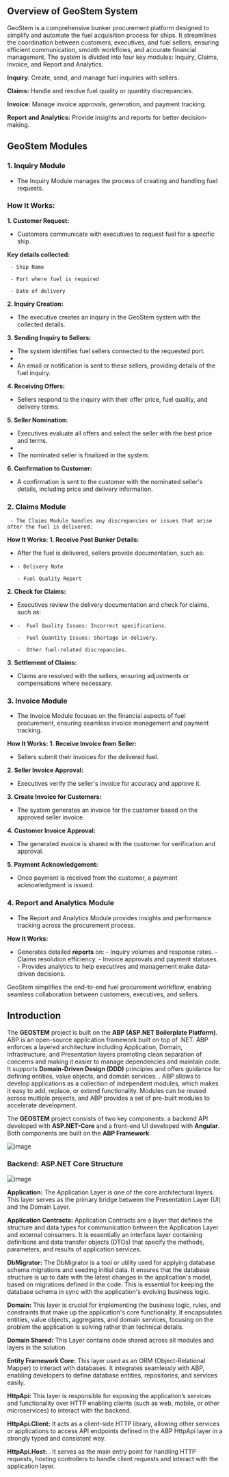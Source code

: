 ## Overview of GeoStem System

GeoStem is a comprehensive bunker procurement platform designed to simplify and automate the fuel acquisition process for ships. It streamlines the coordination between customers, executives, and fuel sellers, ensuring efficient communication, smooth workflows, and accurate financial management. The system is divided into four key modules: Inquiry, Claims, Invoice, and Report and Analytics.

**Inquiry**: Create, send, and manage fuel inquiries with sellers.

**Claims:** Handle and resolve fuel quality or quantity discrepancies.

**Invoice:** Manage invoice approvals, generation, and payment tracking.

**Report and Analytics:** Provide insights and reports for better decision-making.

## GeoStem Modules

### 1. Inquiry Module
- The Inquiry Module manages the process of creating and handling fuel requests.

### How It Works:
  **1. Customer Request:**

- Customers communicate with executives to request fuel for a specific ship.

**Key details collected:**

     - Ship Name
     
     - Port where fuel is required
     
     - Date of delivery

**2. Inquiry Creation:**

- The executive creates an inquiry in the GeoStem system with the collected details.

**3. Sending Inquiry to Sellers:**

   - The system identifies fuel sellers connected to the requested port.
   - 
   - An email or notification is sent to these sellers, providing details of the fuel inquiry.

**4. Receiving Offers:**
  - Sellers respond to the inquiry with their offer price, fuel quality, and delivery terms.

**5. Seller Nomination:**
   - Executives evaluate all offers and select the seller with the best price and terms.
   - 
   - The nominated seller is finalized in the system.

**6. Confirmation to Customer:**
   - A confirmation is sent to the customer with the nominated seller's details, including price and delivery information.

### 2. Claims Module
     - The Claims Module handles any discrepancies or issues that arise after the fuel is delivered.

**How It Works:**
**1. Receive Post Bunker Details:**

- After the fuel is delivered, sellers provide documentation, such as:
- 
      - Delivery Note
  
      - Fuel Quality Report
  
**2.  Check for Claims:**

- Executives review the delivery documentation and check for claims, such as:
- 
      -  Fuel Quality Issues: Incorrect specifications.
  
      -  Fuel Quantity Issues: Shortage in delivery.
  
      -  Other fuel-related discrepancies.

**3. Settlement of Claims:**

- Claims are resolved with the sellers, ensuring adjustments or compensations where necessary.

 ### 3. Invoice Module
- The Invoice Module focuses on the financial aspects of fuel procurement, ensuring seamless invoice management and payment tracking.

**How It Works:**
**1. Receive Invoice from Seller:**

- Sellers submit their invoices for the delivered fuel.
  
**2. Seller Invoice Approval:**

- Executives verify the seller's invoice for accuracy and approve it.
  
**3. Create Invoice for Customers:**

- The system generates an invoice for the customer based on the approved seller invoice.
  
**4. Customer Invoice Approval:**

- The generated invoice is shared with the customer for verification and approval.
  
**5. Payment Acknowledgement:**

- Once payment is received from the customer, a payment acknowledgment is issued.

 ### 4. Report and Analytics Module
- The Report and Analytics Module provides insights and performance tracking across the procurement process.

**How It Works:**
- Generates detailed **reports** on:
      - Inquiry volumes and response rates.
      -  Claims resolution efficiency.
       - Invoice approvals and payment statuses.
       - Provides analytics to help executives and management make data-driven decisions.

GeoStem simplifies the end-to-end fuel procurement workflow, enabling seamless collaboration between customers, executives, and sellers.

## Introduction
The **GEOSTEM** project is built on the **ABP (ASP.NET Boilerplate Platform)**. ABP is an open-source application framework built on top of .NET. ABP enforces a layered architecture including Application, Domain, Infrastructure, and Presentation layers promoting clean separation of concerns and making it easier to manage dependencies and maintain code. It supports **Domain-Driven Design (DDD)** principles and offers guidance for defining entities, value objects, and domain services. . ABP allows to develop applications as a collection of independent modules, which makes it easy to add, replace, or extend functionality. Modules can be reused across multiple projects, and ABP provides a set of pre-built modules to accelerate development.

 The  **GEOSTEM** project consists of two key components: a backend API developed with **ASP.NET-Core** and a front-end UI developed with **Angular**. Both components are built on the **ABP Framework**. 
 
![image](https://github.com/user-attachments/assets/2b07911f-5a46-4136-aad4-695b0dd2b12a)

### Backend: ASP.NET Core Structure

![image](https://github.com/user-attachments/assets/29dd8edd-baac-41f1-ac24-04a30556c0af)

**Application:** The Application Layer is one of the core architectural layers. This layer serves as the primary bridge between the Presentation Layer (UI) and the Domain Layer.

**Application Contracts:** Application Contracts are a layer that defines the structure and data types for communication between the Application Layer and external consumers. It is essentially an interface layer containing definitions and data transfer objects (DTOs) that specify the methods, parameters, and results of application services.

**DbMigrator:** The DbMigrator is a tool or utility used for applying database schema migrations and seeding initial data. It ensures that the database structure is up to date with the latest changes in the application's model, based on migrations defined in the code. This is essential for keeping the database schema in sync with the application's evolving business logic.

**Domain:** This layer is crucial for implementing the business logic, rules, and constraints that make up the application's core functionality. It encapsulates entities, value objects, aggregates, and domain services, focusing on the problem the application is solving rather than technical details.  

**Domain Shared:** This Layer  contains code shared across all modules and layers in the solution.

**Entity Framework Core:** This layer used as an ORM (Object-Relational Mapper) to interact with databases. It integrates seamlessly with ABP, enabling developers to define database entities, repositories, and services easily.

**HttpApi:**  This layer is responsible for exposing the application’s services and functionality over HTTP  enabling clients (such as web, mobile, or other microservices) to interact with the backend.

**HttpApi.Client:** It acts as a client-side HTTP library, allowing other services or applications to access API endpoints defined in the ABP HttpApi layer in a strongly typed and consistent way.

**HttpApi.Host:** . It serves as the main entry point for handling HTTP requests, hosting controllers to handle client requests and interact with the application layer.




















